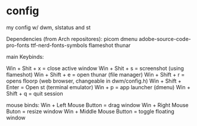 # config
my config w/ dwm, slstatus and st 

Dependencies (from Arch repositores): picom dmenu adobe-source-code-pro-fonts ttf-nerd-fonts-symbols flameshot thunar

main Keybinds:

  Win + Shit + x = close active window
  Win + Shit + s = screenshot (using flameshot)
  Win + Shift + e = open thunar (file manager)
  Win + Shift + r = opens floorp (web browser, changeable in dwm/config.h)
  Win + Shift + Enter = Open st (terminal emulator)
  Win + p = app launcher (dmenu)
  Win + Shift + q = quit session

mouse binds: 
  Win + Left Mouse Button = drag window
  Win + Right Mouse Buton = resize window
  Win + Middle Mouse Button = toggle floating window

 
